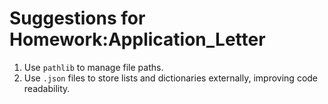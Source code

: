 # Suggestions for Homework:Application_Letter

1. Use `pathlib` to manage file paths.
2. Use `.json` files to store lists and dictionaries externally, improving code readability.
